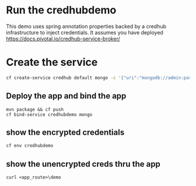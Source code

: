 # Run the credhubdemo

This demo uses spring annotation properties backed by a credhub infrastructure to inject credentials.
It assumes you have deployed https://docs.pivotal.io/credhub-service-broker/

# Create the service

```bash
cf create-service credhub default mongo -c '{"uri":"mongodb://admin:passwordsecured@10.11.12.13/pivotalparisdb"}'
```

## Deploy the app and bind the app

```
mvn package && cf push
cf bind-service credhubdemo mongo
```

## show the encrypted credentials

```bash
cf env credhubdemo
```

## show the unencrypted creds thru the app

```
curl <app_route>\demo
```
